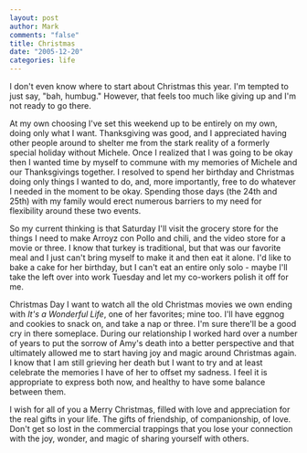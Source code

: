 ```yaml
--- 
layout: post
author: Mark
comments: "false"
title: Christmas
date: "2005-12-20"
categories: life
---
```

I don't even know where to start about Christmas this year. I'm tempted to just say, "bah, humbug." However, that feels too much like giving up and I'm not ready to go there.

At my own choosing I've set this weekend up to be entirely on my own, doing only what I want. Thanksgiving was good, and I appreciated having other people around to shelter me from the stark reality of a formerly special holiday without Michele. Once I realized that I was going to be okay then I wanted time by myself to commune with my memories of Michele and our Thanksgivings together. I resolved to spend her birthday and Christmas doing only things I wanted to do, and, more importantly, free to do whatever I needed in the moment to be okay. Spending those days (the 24th and 25th) with my family would erect numerous barriers to my need for flexibility around these two events.

So my current thinking is that Saturday I'll visit the grocery store for the things I need to make Arroyz con Pollo and chili, and the video store for a movie or three. I know that turkey is traditional, but that was our favorite meal and I just can't bring myself to make it and then eat it alone. I'd like to bake a cake for her birthday, but I can't eat an entire only solo - maybe I'll take the left over into work Tuesday and let my co-workers polish it off for me.

Christmas Day I want to watch all the old Christmas movies we own ending with <em>It's a Wonderful Life</em>, one of her favorites; mine too. I'll have eggnog and cookies to snack on, and take a nap or three. I'm sure there'll be a good cry in there someplace. During our relationship I worked hard over a number of years to put the sorrow of Amy's death into a better perspective and that ultimately allowed me to start having joy and magic around Christmas again. I know that I am still grieving her death but I want to try and at least celebrate the memories I have of her to offset my sadness. I feel it is appropriate to express both now, and healthy to have some balance between them.

I wish for all of you a Merry Christmas, filled with love and appreciation for the real gifts in your life. The gifts of friendship, of companionship, of love. Don't get so lost in the commercial trappings that you lose your connection with the joy, wonder, and magic of sharing yourself with others.
